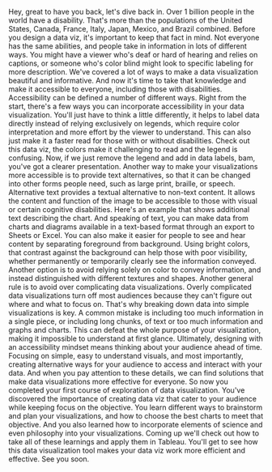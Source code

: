 

Hey, great to have you back, let's dive back in. Over 1 billion people in the world have a disability. That's more than the populations of the United States, Canada, France, Italy, Japan, Mexico, and Brazil combined. Before you design a data viz, it's important to keep that fact in mind. Not everyone has the same abilities, and people take in information in lots of different ways. You might have a viewer who's deaf or hard of hearing and relies on captions, or someone who's color blind might look to specific labeling for more description. We've covered a lot of ways to make a data visualization beautiful and informative. And now it's time to take that knowledge and make it accessible to everyone, including those with disabilities. Accessibility can be defined a number of different ways. Right from the start, there's a few ways you can incorporate accessibility in your data visualization. You'll just have to think a little differently, it helps to label data directly instead of relying exclusively on legends, which require color interpretation and more effort by the viewer to understand. This can also just make it a faster read for those with or without disabilities. Check out this data viz, the colors make it challenging to read and the legend is confusing. Now, if we just remove the legend and add in data labels, bam, you've got a clearer presentation. Another way to make your visualizations more accessible is to provide text alternatives, so that it can be changed into other forms people need, such as large print, braille, or speech. Alternative text provides a textual alternative to non-text content. It allows the content and function of the image to be accessible to those with visual or certain cognitive disabilities. Here's an example that shows additional text describing the chart. And speaking of text, you can make data from charts and diagrams available in a text-based format through an export to Sheets or Excel. You can also make it easier for people to see and hear content by separating foreground from background. Using bright colors, that contrast against the background can help those with poor visibility, whether permanently or temporarily clearly see the information conveyed. Another option is to avoid relying solely on color to convey information, and instead distinguished with different textures and shapes. Another general rule is to avoid over complicating data visualizations. Overly complicated data visualizations turn off most audiences because they can't figure out where and what to focus on. That's why breaking down data into simple visualizations is key. A common mistake is including too much information in a single piece, or including long chunks, of text or too much information and graphs and charts. This can defeat the whole purpose of your visualization, making it impossible to understand at first glance. Ultimately, designing with an accessibility mindset means thinking about your audience ahead of time. Focusing on simple, easy to understand visuals, and most importantly, creating alternative ways for your audience to access and interact with your data. And when you pay attention to these details, we can find solutions that make data visualizations more effective for everyone. So now you completed your first course of exploration of data visualization. You've discovered the importance of creating data viz that cater to your audience while keeping focus on the objective. You learn different ways to brainstorm and plan your visualizations, and how to choose the best charts to meet that objective. And you also learned how to incorporate elements of science and even philosophy into your visualizations. Coming up we'll check out how to take all of these learnings and apply them in Tableau. You'll get to see how this data visualization tool makes your data viz work more efficient and effective. See you soon.